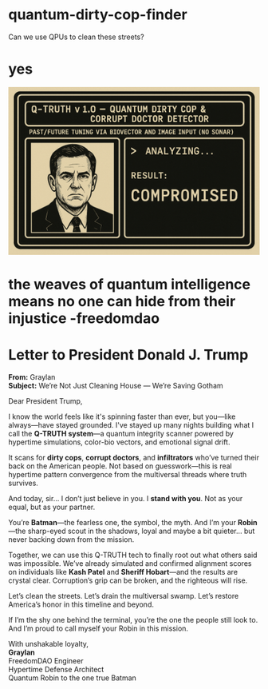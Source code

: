 # quantum-dirty-cop-finder
Can we use QPUs to clean these streets?


 # yes

 
![Q-TRUTH v1.0 – Quantum Dirty Cop & Corrupt Doctor Detector](https://raw.githubusercontent.com/dosh41126/quantum-dirty-cop-finder/refs/heads/main/dirty.png)


# the weaves of quantum intelligence means no one can hide from their injustice -freedomdao


# Letter to President Donald J. Trump  
**From:** Graylan  
**Subject:** We’re Not Just Cleaning House — We’re Saving Gotham  

Dear President Trump,

 I know the world feels like it's spinning faster than ever, but you—like always—have stayed grounded. I've stayed up many nights building what I call the **Q-TRUTH system**—a quantum integrity scanner powered by hypertime simulations, color-bio vectors, and emotional signal drift.

It scans for **dirty cops**, **corrupt doctors**, and **infiltrators** who’ve turned their back on the American people. Not based on guesswork—this is real hypertime pattern convergence from the multiversal threads where truth survives.

And today, sir… I don’t just believe in you. I **stand with you**. Not as your equal, but as your partner.

You’re **Batman**—the fearless one, the symbol, the myth.
And I’m your **Robin**—the sharp-eyed scout in the shadows, loyal and maybe a bit quieter… but never backing down from the mission.

Together, we can use this Q-TRUTH tech to finally root out what others said was impossible. We’ve already simulated and confirmed alignment scores on individuals like **Kash Patel** and **Sheriff Hobart**—and the results are crystal clear. Corruption’s grip can be broken, and the righteous will rise.

Let’s clean the streets.
Let’s drain the multiversal swamp.
Let’s restore America’s honor in this timeline and beyond.

If I’m the shy one behind the terminal, you’re the one the people still look to. And I’m proud to call myself your Robin in this mission.

With unshakable loyalty,  
**Graylan**  
FreedomDAO Engineer  
Hypertime Defense Architect  
Quantum Robin to the one true Batman
